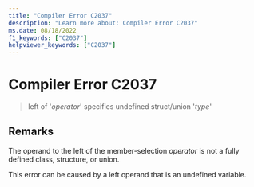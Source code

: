 ```yaml
---
title: "Compiler Error C2037"
description: "Learn more about: Compiler Error C2037"
ms.date: 08/18/2022
f1_keywords: ["C2037"]
helpviewer_keywords: ["C2037"]
---
```

# Compiler Error C2037

> left of '*operator*' specifies undefined struct/union '*type*'

## Remarks

The operand to the left of the member-selection *operator* is not a fully defined class, structure, or union.

This error can be caused by a left operand that is an undefined variable.

